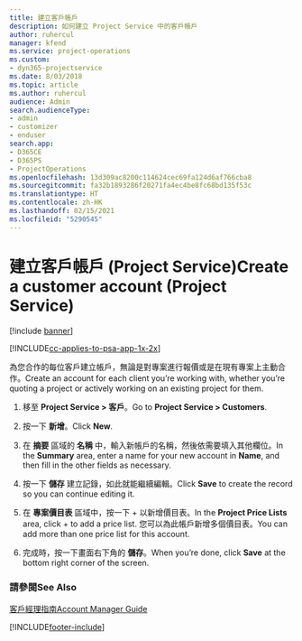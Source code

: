 ```yaml
---
title: 建立客戶帳戶
description: 如何建立 Project Service 中的客戶帳戶
author: ruhercul
manager: kfend
ms.service: project-operations
ms.custom:
- dyn365-projectservice
ms.date: 8/03/2018
ms.topic: article
ms.author: ruhercul
audience: Admin
search.audienceType:
- admin
- customizer
- enduser
search.app:
- D365CE
- D365PS
- ProjectOperations
ms.openlocfilehash: 13d309ac8200c114624cec69fa124d6af766cba8
ms.sourcegitcommit: fa32b1893286f20271fa4ec4be8fc68bd135f53c
ms.translationtype: HT
ms.contentlocale: zh-HK
ms.lasthandoff: 02/15/2021
ms.locfileid: "5290545"
---
```

# <a name="create-a-customer-account-project-service"></a><span data-ttu-id="8be9e-103">建立客戶帳戶 (Project Service)</span><span class="sxs-lookup"><span data-stu-id="8be9e-103">Create a customer account (Project Service)</span></span>

[!include [banner](../includes/psa-now-project-operations.md)]

[!INCLUDE[cc-applies-to-psa-app-1x-2x](../includes/cc-applies-to-psa-app-1x-2x.md)]

<span data-ttu-id="8be9e-104">為您合作的每位客戶建立帳戶，無論是對專案進行報價或是在現有專案上主動合作。</span><span class="sxs-lookup"><span data-stu-id="8be9e-104">Create an account for each client you’re working with, whether you’re quoting a project or actively working on an existing project for them.</span></span>  
  
1.  <span data-ttu-id="8be9e-105">移至 **Project Service > 客戶**。</span><span class="sxs-lookup"><span data-stu-id="8be9e-105">Go to **Project Service > Customers**.</span></span>  
  
2.  <span data-ttu-id="8be9e-106">按一下 **新增**。</span><span class="sxs-lookup"><span data-stu-id="8be9e-106">Click **New**.</span></span>  
  
3.  <span data-ttu-id="8be9e-107">在 **摘要** 區域的 **名稱** 中，輸入新帳戶的名稱，然後依需要填入其他欄位。</span><span class="sxs-lookup"><span data-stu-id="8be9e-107">In the **Summary** area, enter a name for your new account in **Name**, and then fill in the other fields as necessary.</span></span>  
  
4.  <span data-ttu-id="8be9e-108">按一下 **儲存** 建立記錄，如此就能繼續編輯。</span><span class="sxs-lookup"><span data-stu-id="8be9e-108">Click **Save** to create the record so you can continue editing it.</span></span>  
  
5.  <span data-ttu-id="8be9e-109">在 **專案價目表** 區域中，按一下 + 以新增價目表。</span><span class="sxs-lookup"><span data-stu-id="8be9e-109">In the **Project Price Lists** area, click + to add a price list.</span></span> <span data-ttu-id="8be9e-110">您可以為此帳戶新增多個價目表。</span><span class="sxs-lookup"><span data-stu-id="8be9e-110">You can add more than one price list for this account.</span></span>  
  
6.  <span data-ttu-id="8be9e-111">完成時，按一下畫面右下角的 **儲存**。</span><span class="sxs-lookup"><span data-stu-id="8be9e-111">When you’re done, click **Save** at the bottom right corner of the screen.</span></span>  
  
### <a name="see-also"></a><span data-ttu-id="8be9e-112">請參閱</span><span class="sxs-lookup"><span data-stu-id="8be9e-112">See Also</span></span>  
 [<span data-ttu-id="8be9e-113">客戶經理指南</span><span class="sxs-lookup"><span data-stu-id="8be9e-113">Account Manager Guide</span></span>](../psa/account-manager-guide.md)


[!INCLUDE[footer-include](../includes/footer-banner.md)]